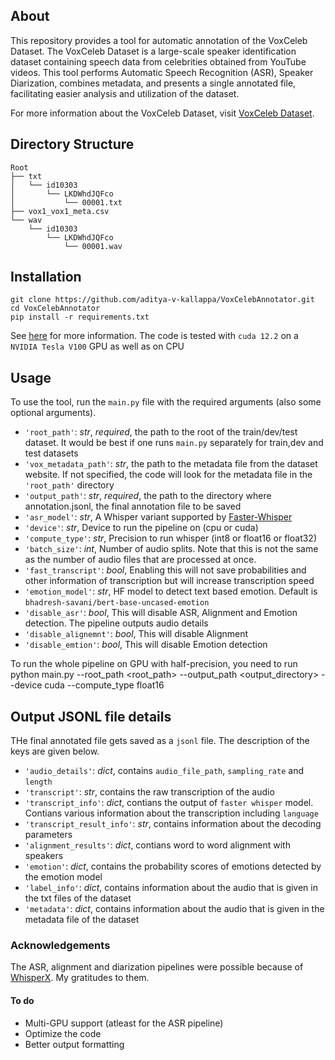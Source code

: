 ## About
This repository provides a tool for automatic annotation of the VoxCeleb Dataset. The VoxCeleb Dataset is a large-scale speaker identification dataset containing speech data from celebrities obtained from YouTube videos. This tool performs Automatic Speech Recognition (ASR), Speaker Diarization, combines metadata, and presents a single annotated file, facilitating easier analysis and utilization of the dataset.

For more information about the VoxCeleb Dataset, visit [VoxCeleb Dataset](https://www.robots.ox.ac.uk/~vgg/data/voxceleb/).

## Directory Structure
```
Root
├── txt
│   └── id10303
│       └── LKDWhdJQFco
│           └── 00001.txt
├── vox1_vox1_meta.csv
└── wav
    └── id10303
        └── LKDWhdJQFco
            └── 00001.wav
```

## Installation
```
git clone https://github.com/aditya-v-kallappa/VoxCelebAnnotator.git
cd VoxCelebAnnotator
pip install -r requirements.txt
```

See [here](https://github.com/m-bain/whisperX) for more information.
The code is tested with `cuda 12.2` on a `NVIDIA Tesla V100` GPU as well as on CPU 

## Usage 
To use the tool, run the `main.py` file with the required arguments (also some optional arguments).

- `'root_path'`: *str*, *required*, the path to the root of the train/dev/test dataset. It would be best if one runs `main.py` separately for train,dev and test datasets
- `'vox_metadata_path'`: *str*, the path to the metadata file from the dataset website. If not specified, the code will look for the metadata file in the `'root_path'` directory
- `'output_path'`: *str*, *required*, the path to the directory where annotation.jsonl, the final annotation file to be saved
- `'asr_model'`: *str*, A Whisper variant supported by [Faster-Whisper](https://github.com/SYSTRAN/faster-whisper/)
- `'device'`:  *str*, Device to run the pipeline on (cpu or cuda)
- `'compute_type'`: *str*, Precision to run whisper (int8 or float16 or float32)
- `'batch_size'`: *int*, Number of audio splits. Note that this is not the same as the number of audio files that are processed at once.
- `'fast_transcript'`: *bool*, Enabling this will not save probabilities and other information of transcription but will increase transcription speed 
- `'emotion_model'`: *str*, HF model to detect text based emotion. Default is `bhadresh-savani/bert-base-uncased-emotion`
- `'disable_asr'`: *bool*, This will disable ASR, Alignment and Emotion detection. The pipeline outputs audio details
- `'disable_alignemnt'`: *bool*, This will disable Alignment
- `'disable_emtion'`: *bool*, This will disable Emotion detection

To run the whole pipeline on GPU with half-precision, you need to run
    python main.py --root_path <root_path> --output_path <output_directory> --device cuda --compute_type float16


## Output JSONL file details 
THe final annotated file gets saved as a `jsonl` file. The description of the keys are given below.

- `'audio_details'`: *dict*, contains `audio_file_path`, `sampling_rate` and `length`
- `'transcript'`: *str*, contains the raw transcription of the audio
- `'transcript_info'`: *dict*, contians the output of `faster whisper` model. Contians various information about the transcription including `language`
- `'transcript_result_info'`: *str*, contains information about the decoding parameters
- `'alignment_results'`: *dict*, contians word to word alignment with speakers
- `'emotion'`:  *dict*, contains the probability scores of emotions detected by the emotion model
- `'label_info'`: *dict*, contains information about the audio that is given in the txt files of the dataset
- `'metadata'`: *dict*, contains information about the audio that is given in the metadata file of the dataset

### Acknowledgements
The ASR, alignment and diarization pipelines were possible because of [WhisperX](https://github.com/m-bain/whisperX). My gratitudes to them.

#### To do
- Multi-GPU support (atleast for the ASR pipeline)
- Optimize the code
- Better output formatting